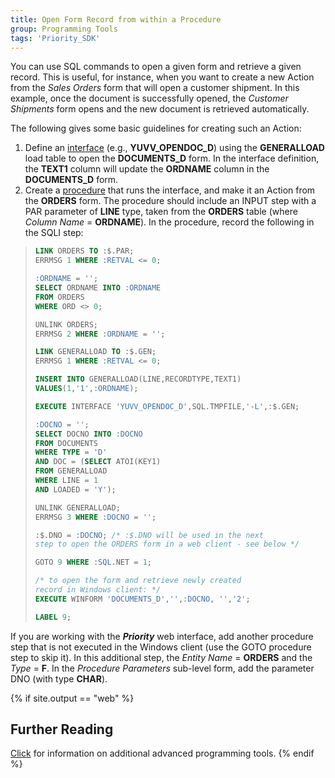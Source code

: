 ```yaml
---
title: Open Form Record from within a Procedure
group: Programming Tools
tags: 'Priority_SDK'
---
```


You can use SQL commands to open a given form and retrieve a given
record. This is useful, for instance, when you want to create a new
Action from the *Sales Orders* form that will open a customer
shipment. In this example, once the document is successfully opened, the
*Customer Shipments* form opens and the new document is retrieved
automatically.

The following gives some basic guidelines for creating such an Action:

1.  Define an [interface](Interfaces ) (e.g.,
    **YUVV_OPENDOC_D**) using the **GENERALLOAD** load table to open the
    **DOCUMENTS_D** form. In the interface definition, the **TEXT1**
    column will update the **ORDNAME** column in the **DOCUMENTS_D**
    form.
2.  Create a [procedure](Procedures ) that runs the interface,
    and make it an Action from the **ORDERS** form. The
    procedure should include an INPUT step with a PAR parameter of
    **LINE** type, taken from the **ORDERS** table (where *Column Name*
    = **ORDNAME**). In the procedure, record the following in the SQLI
    step:

> ```sql
> LINK ORDERS TO :$.PAR;
> ERRMSG 1 WHERE :RETVAL <= 0;
>
> :ORDNAME = '';
> SELECT ORDNAME INTO :ORDNAME 
> FROM ORDERS 
> WHERE ORD <> 0;
>
> UNLINK ORDERS;
> ERRMSG 2 WHERE :ORDNAME = '';
>
> LINK GENERALLOAD TO :$.GEN;
> ERRMSG 1 WHERE :RETVAL <= 0;
>
> INSERT INTO GENERALLOAD(LINE,RECORDTYPE,TEXT1)
> VALUES(1,'1',:ORDNAME);
>
> EXECUTE INTERFACE 'YUVV_OPENDOC_D',SQL.TMPFILE,'-L',:$.GEN;
>
> :DOCNO = '';
> SELECT DOCNO INTO :DOCNO 
> FROM DOCUMENTS 
> WHERE TYPE = 'D' 
> AND DOC = (SELECT ATOI(KEY1) 
> FROM GENERALLOAD 
> WHERE LINE = 1 
> AND LOADED = 'Y');
>
> UNLINK GENERALLOAD;
> ERRMSG 3 WHERE :DOCNO = '';
> 
> :$.DNO = :DOCNO; /* :$.DNO will be used in the next 
> step to open the ORDERS form in a web client - see below */
>
> GOTO 9 WHERE :SQL.NET = 1;
>
> /* to open the form and retrieve newly created
> record in Windows client: */
> EXECUTE WINFORM 'DOCUMENTS_D','',:DOCNO, '','2';
>
> LABEL 9;
> ```

<!-- TODO: Fix example and text for Web oriented development -->
If you are working with the ***Priority*** web interface, add another
procedure step that is not executed in the Windows client (use the GOTO
procedure step to skip it). In this additional step, the *Entity
Name* = **ORDERS** and the *Type* = **F**. In the *Procedure Parameters*
sub-level form, add the parameter DNO (with type **CHAR**).

{% if site.output == "web" %}
## Further Reading 

[Click](Advanced-Programming-Tools ) for information on
additional advanced programming tools.
{% endif %}